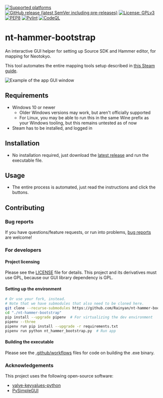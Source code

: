 [![Supported platforms](https://img.shields.io/badge/platform-Windows-lightgrey)](https://github.com/Rainyan/nt-hammer-bootstrap)
[![GitHub release (latest SemVer including pre-releases)](https://img.shields.io/github/v/release/Rainyan/nt-hammer-bootstrap?include_prereleases)](https://github.com/Rainyan/nt-hammer-bootstrap/releases/latest)
[![License: GPLv3](https://img.shields.io/github/license/Rainyan/nt-hammer-bootstrap)](LICENSE)
[![PEP8](https://img.shields.io/badge/code%20style-pep8-orange.svg)](https://www.python.org/dev/peps/pep-0008/)
[![Pylint](https://github.com/Rainyan/nt-hammer-bootstrap/actions/workflows/pylint.yml/badge.svg)](https://github.com/Rainyan/nt-hammer-bootstrap/actions/workflows/pylint.yml)
[![CodeQL](https://github.com/Rainyan/nt-hammer-bootstrap/actions/workflows/codeql.yml/badge.svg)](https://github.com/Rainyan/nt-hammer-bootstrap/actions/workflows/codeql.yml)

# nt-hammer-bootstrap

An interactive GUI helper for setting up Source SDK and Hammer editor, for mapping for Neotokyo.

This tool automates the entire mapping tools setup described in [this Steam guide](https://steamcommunity.com/sharedfiles/filedetails/?id=282059949).

![Example of the app GUI window](https://user-images.githubusercontent.com/6595066/203887912-53c742fa-2fa0-4e78-b34c-e035bb8d95dd.png)

## Requirements

* Windows 10 or newer
  * Older Windows versions may work, but aren't officially supported
  * For Linux, you may be able to run this in the same Wine prefix as your Windows tooling, but this remains untested as of now
* Steam has to be installed, and logged in

## Installation

* No installation required, just download the [latest release](https://github.com/Rainyan/nt-hammer-bootstrap/releases/latest) and run the executable file.

## Usage

* The entire process is automated, just read the instructions and click the buttons.

## Contributing

### Bug reports
If you have questions/feature requests, or run into problems, [bug reports](https://github.com/Rainyan/nt-hammer-bootstrap/issues) are welcome!

### For developers

#### Project licensing

Please see the [LICENSE](LICENSE) file for details. This project and its derivatives must use GPL, because our GUI library dependency is GPL.

#### Setting up the environment

```bash
# Or use your fork, instead.
# Note that we have submodules that also need to be cloned here.
git clone --recurse-submodules https://github.com/Rainyan/nt-hammer-bootstrap
cd "./nt-hammer-bootstrap"
pip install --upgrade pipenv  # For virtualizing the dev environment
pipenv --three
pipenv run pip install --upgrade -r requirements.txt
pipenv run python nt_hammer_bootstrap.py  # Run app
```

#### Building the executable

Please see the [.github/workflows](.github/workflows) files for code on building the .exe binary.

### Acknowledgements

This project uses the following open-source software:
* [valve-keyvalues-python](https://github.com/gorgitko/valve-keyvalues-python)
* [PySimpleGUI](https://github.com/PySimpleGUI/PySimpleGUI)
